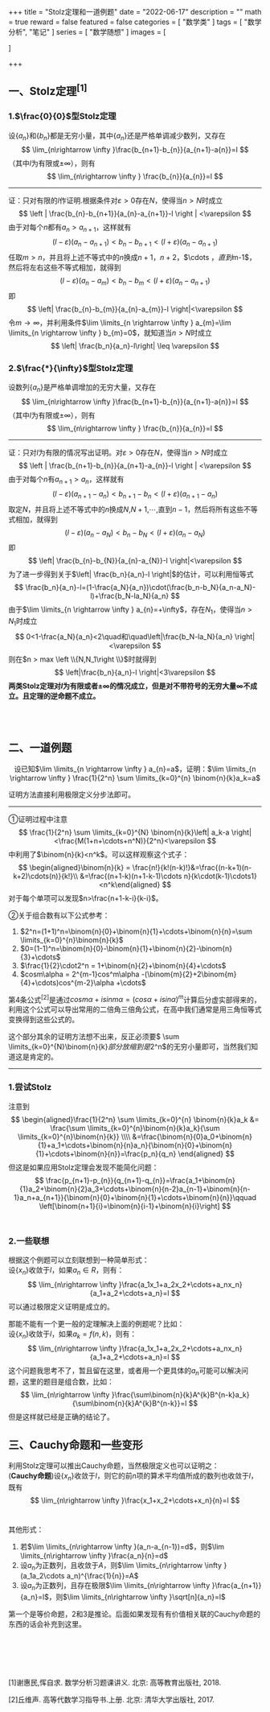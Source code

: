 +++
title = "Stolz定理和一道例题"
date = "2022-06-17"
description = ""
math = true
reward = false
featured = false
categories = [
  "数学类"
]
tags = [
  "数学分析",
  "笔记"
]
series = [
  "数学随想"
]
images = [

]

+++



<!--more-->

## 一、Stolz定理<sup>[1]</sup>

### 1.$\frac{0}{0}$型Stolz定理

设{$a_n$}和{$b_n$}都是无穷小量，其中{$a_n$}还是严格单调减少数列，又存在
$$
\lim_{n\rightarrow \infty }\frac{b_{n+1}-b_{n}}{a_{n+1}-a{n}}=l
$$
（其中$l$为有限或$\pm \infty$），则有
$$
\lim_{n\rightarrow \infty } \frac{b_{n}}{a_{n}}=l
$$

---

证：只对有限的$l$作证明.根据条件对$\varepsilon > 0$存在$N$，使得当$n>N$时成立
$$
\left | \frac{b_{n}-b_{n+1}}{a_{n}-a_{n+1}}-l \right | <\varepsilon
$$
由于对每个$n$都有$a_{n}>a_{n+1}$，这样就有
$$
(l-\varepsilon)(a_{n}-a_{n+1})<b_{n}-b_{n+1}<(l+\varepsilon)(a_{n}-a_{n+1})
$$
任取$m>n$，并且将上述不等式中的$n$换成$n+1$，$n+2$，$\cdots $，直到$m-1$，然后将左右这些不等式相加，就得到
$$
(l-\varepsilon)(a_{n}-a_{m})<b_{n}-b_{m}<(l+\varepsilon)(a_{n}-a_{n+1})
$$
即
$$
\left| \frac{b_{n}-b_{m}}{a_{n}-a_{m}}-l \right|<\varepsilon
$$
令$m\rightarrow \infty$，并利用条件$\lim \limits_{n \rightarrow \infty } a_{m}=\lim \limits_{n \rightarrow \infty } b_{m}=0$，就知道当$n>N$时成立
$$
\left| \frac{b_n}{a_n}-l\right| \leq \varepsilon
$$


### 2.$\frac{*}{\infty}$型Stolz定理

设数列{$a_n$}是严格单调增加的无穷大量，又存在
$$
\lim_{n\rightarrow \infty }\frac{b_{n+1}-b_{n}}{a_{n+1}-a{n}}=l
$$
（其中$l$为有限或$\pm \infty$），则有
$$
\lim_{n\rightarrow \infty } \frac{b_{n}}{a_{n}}=l
$$

---

证：只对$l$为有限的情况写出证明。对$\varepsilon>0$存在$N$，使得当$n>N$时成立
$$
\left | \frac{b_{n+1}-b_{n}}{a_{n+1}-a_{n}}-l \right | <\varepsilon
$$
由于对每个$n$有$a_{n+1}>a_{n}$，这样就有
$$
(l-\varepsilon)(a_{n+1}-a_{n})<b_{n+1}-b_{n}<(l+\varepsilon)(a_{n+1}-a_{n})
$$
取定$N$，并且将上述不等式中的$n$换成$N$,$N+1$,$\cdots$,直到$n-1$，然后将所有这些不等式相加，就得到
$$
(l-\varepsilon)(a_{n}-a_{N})<b_{n}-b_{N}<(l+\varepsilon)(a_{n}-a_{N})
$$
即
$$
\left| \frac{b_{n}-b_{N}}{a_{n}-a_{N}}-l \right|<\varepsilon
$$
为了进一步得到关于$\left| \frac{b_n}{a_n}-l \right|$的估计，可以利用恒等式
$$
\frac{b_n}{a_n}-l=(1-\frac{a_N}{a_n})\cdot(\frac{b_n-b_N}{a_n-a_N}-l)+\frac{b_N-la_N}{a_n}
$$
由于$\lim \limits_{n \rightarrow \infty } a_{n}=+\infty$，存在$N_1$，使得当$n>N_1$时成立
$$
0<1-\frac{a_N}{a_n}<2\quad和\quad\left|\frac{b_N-la_N}{a_n} \right|<\varepsilon
$$
则在$n > max \left \\{N,N_1\right \\}$时就得到
$$
\left|\frac{b_n}{a_n}-l \right|<3\varepsilon
$$
**两类Stolz定理对$l$为有限或者$\pm \infty$的情况成立，但是对不带符号的无穷大量$\infty$不成立。且定理的逆命题不成立。**

<br><br>

## 二、一道例题



<center>设已知$\lim \limits_{n \rightarrow \infty } a_{n}=a$，证明：$\lim \limits_{n \rightarrow \infty } \frac{1}{2^n} \sum \limits_{k=0}^{n} \binom{n}{k}a_k=a$</center>

证明方法直接利用极限定义分步法即可。

---

①证明过程中注意
$$
\frac{1}{2^n} \sum \limits_{k=0}^{N} \binom{n}{k}\left| a_k-a \right|<\frac{M(1+n+\cdots+n^N)}{2^n}<\varepsilon
$$
中利用了$\binom{n}{k}<n^k$。可以这样观察这个式子：
$$
\begin{aligned}\binom{n}{k} = \frac{n!}{k!(n-k)!}&=\frac{(n-k+1)(n-k+2)\cdots(n)}{k!}\\ &=\frac{(n+1-k)(n+1-k-1)\cdots n}{k\cdot(k-1)\cdots1}<n^k\end{aligned}
$$
对于每个单项可以发现$n>\frac{n+1-k-i}{k-i}$。

②关于组合数有以下公式参考：

1. $2^n=(1+1)^n=\binom{n}{0}+\binom{n}{1}+\cdots+\binom{n}{n}=\sum \limits_{k=0}^{n}\binom{n}{k}$
2. $0=(1-1)^n=\binom{n}{0}-\binom{n}{1}+\binom{n}{2}-\binom{n}{3}+\cdots$
3. $\frac{1}{2}\cdot2^n = 1+\binom{n}{2}+\binom{n}{4}+\cdots$
4. $cosm\alpha  = 2^{m-1}cos^m\alpha -(\binom{m}{2}+2\binom{m}{4}+\cdots)cos^{m-2}\alpha +\cdots$

第4条公式<sup>[2]</sup>是通过$cosm\alpha+isinm\alpha = (cos\alpha+isin\alpha)^m$计算后分虚实部得来的，利用这个公式可以导出常用的二倍角三倍角公式，在高中我们通常是用三角恒等式变换得到这些公式的。

这个部分其余的证明方法想不出来，反正必须要$ \sum \limits_{k=0}^{N}\binom{n}{k}$部分放缩到是$2^n$的无穷小量即可，当然我们知道这是肯定的。

---

### 1.尝试Stolz

注意到
$$
\begin{aligned}\frac{1}{2^n} \sum \limits_{k=0}^{n} \binom{n}{k}a_k &= \frac{\sum \limits_{k=0}^{n}\binom{n}{k}a_k}{\sum \limits_{k=0}^{n}\binom{n}{k}} \\\\ &=\frac{\binom{n}{0}a_0+\binom{n}{1}+a_1+\cdots+\binom{n}{n}a_n}{\binom{n}{0}+\binom{n}{1}+\cdots+\binom{n}{n}}=\frac{p_n}{q_n} \end{aligned}
$$
但这是如果应用Stolz定理会发现不能简化问题：
$$
\frac{p_{n+1}-p_{n}}{q_{n+1}-q_{n}}=\frac{a_1+\binom{n}{1}a_2+\binom{n}{2}a_3+\cdots+\binom{n}{n-2}a_{n-1}+\binom{n}{n-1}a_n+a_{n+1}}{\binom{n}{0}+\binom{n}{1}+\cdots+\binom{n}{n}}\qquad \left[\binom{n+1}{i}=\binom{n}{i-1}+\binom{n}{i}\right]
$$
<br>

### 2.一些联想

根据这个例题可以立刻联想到一种简单形式：  
设{$x_n$}收敛于$l$，如果$a_n\in R$，则有：
$$
\lim_{n\rightarrow \infty }\frac{a_1x_1+a_2x_2+\cdots+a_nx_n}{a_1+a_2+\cdots+a_n}=l
$$
可以通过极限定义证明是成立的。

那能不能有一个更一般的定理解决上面的例题呢？比如：    
设{$x_n$}收敛于$l$，如果$a_k=f(n,k)$，则有：
$$
\lim_{n\rightarrow \infty }\frac{a_1x_1+a_2x_2+\cdots+a_nx_n}{a_1+a_2+\cdots+a_n}=l
$$
这个问题我思考不了，暂且留在这里，或者用一个更具体的$a_n$可能可以解决问题，这里的题目是组合数，比如：
$$
\lim_{n\rightarrow \infty }\frac{\sum\binom{n}{k}A^{k}B^{n-k}a_k}{\sum\binom{n}{k}A^{k}B^{n-k}}=l
$$
但是这样就已经是正确的结论了。



## 三、Cauchy命题和一些变形

利用Stolz定理可以推出Cauchy命题，当然极限定义也可以证明之：  
(**Cauchy命题**)设{$x_n$}收敛于$l$，则它的前$n$项的算术平均值所成的数列也收敛于$l$，既有
$$
\lim_{n\rightarrow \infty }\frac{x_1+x_2+\cdots+x_n}{n}=l
$$
<br>

其他形式：

1. 若$\lim \limits_{n\rightarrow \infty }(a_n-a_{n-1})=d$，则$\lim \limits_{n\rightarrow \infty }\frac{a_n}{n}=d$
2. 设${a_n}$为正数列，且收敛于$A$，则$\lim \limits_{n\rightarrow \infty }(a_1a_2\cdots a_n)^{\frac{1}{n}}=A$
3. 设${a_n}$为正数列，且存在极限$\lim \limits_{n\rightarrow \infty }\frac{a_{n+1}}{a_n}=l$，则$\lim \limits_{n\rightarrow \infty }\sqrt[n]{a_n}=l$

第一个是等价命题，2和3是推论。后面如果发现有有价值相关联的Cauchy命题的东西的话会补充到这里。





<br>

<br>

<br>

<br>

[1]谢惠民,恽自求. 数学分析习题课讲义. 北京: 高等教育出版社, 2018.

[2]丘维声. 高等代数学习指导书.上册. 北京: 清华大学出版社, 2017.